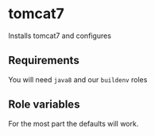 # tomcat7

Installs tomcat7 and configures

## Requirements

You will need `java8` and our `buildenv` roles

## Role variables

For the most part the defaults will work.
